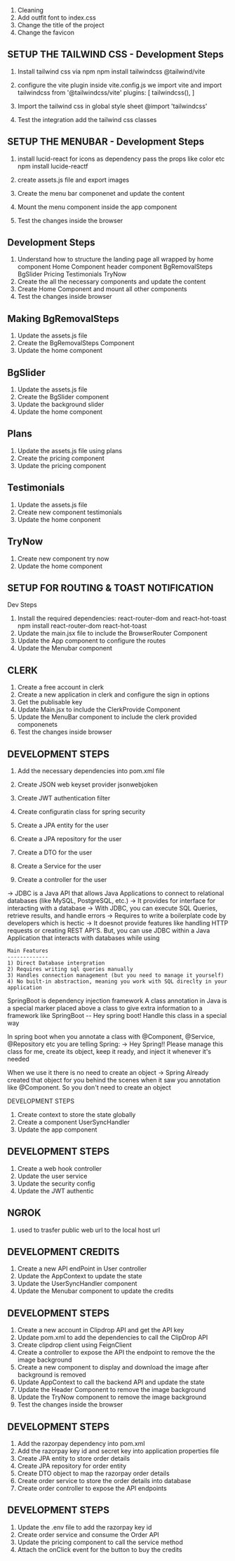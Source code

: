 1) Cleaning
2) Add outfit font to index.css
3) Change the title of the project
4) Change the favicon

SETUP THE TAILWIND CSS - Development Steps
------------------------------------------
1) Install tailwind css via npm
    npm install tailwindcss @tailwind/vite

2) configure the vite plugin
    inside vite.config.js
    we import vite and import tailwindcss from '@tailwindcss/vite'
    plugins: [
        tailwindcss(),
    ]

3) Import the tailwind css in global style sheet
    @import 'tailwindcss'

4) Test the integration
    add the tailwind css classes


SETUP THE MENUBAR - Development Steps
--------------------------------------
1) install lucid-react for icons as dependency pass the props like color etc
    npm install lucide-reactf

2) create assets.js file and export images


3) Create the menu bar componenet and update the content
4) Mount the menu component inside the app component
5) Test the changes inside the browser


Development Steps
-----------------
1) Understand how to structure the landing page
    all wrapped by home component
    Home Component
        header component
        BgRemovalSteps
        BgSlider
        Pricing
        Testimonials
        TryNow
2) Create the all the necessary components and update the content
3) Create Home Component and mount all other components
4) Test the changes inside browser


Making BgRemovalSteps
---------------------
1) Update the assets.js file
2) Create the BgRemovalSteps Component
3) Update the home component


BgSlider
--------
1) Update the assets.js file
2) Create the BgSlider component
3) Update the background slider
4) Update the home component



Plans
-----
1) Update the assets.js file using plans
2) Create the pricing component
3) Update the pricing component

Testimonials
------------
1) Update the assets.js file
2) Create new component testimonials
3) Update the home conponent

TryNow
------
1) Create new component try now
2) Update the home component


SETUP FOR ROUTING & TOAST NOTIFICATION
--------------------------------------
Dev Steps

1) Install the required dependencies: react-router-dom and react-hot-toast
    npm install react-router-dom react-hot-toast
2) Update the main.jsx file to include the BrowserRouter Component
3) Update the App component to configure the routes
4) Update the Menubar component


CLERK
-----
1) Create a free account in clerk
2) Create a new application in clerk and configure the sign in options
3) Get the publisable key
4) Update Main.jsx to include the ClerkProvide Component
5) Update the MenuBar component to include the clerk provided componenets
6) Test the changes inside browser


<!-- Development steps for backend spring boot -->
DEVELOPMENT STEPS
-----------------
1) Add the necessary dependencies into pom.xml file
2) Create JSON web keyset provider 
    jsonwebjoken
3) Create JWT authentication filter
     
4) Create configuratin class for spring security
5) Create a JPA entity for the user
6) Create a JPA repository for the user
7) Create a DTO for the user
8) Create a Service for the user
9) Create a controller for the user

<!-- JDBC -->
-> JDBC is a Java API that allows Java Applications to connect to relational databases (like MySQL, PostgreSQL, etc.)
-> It provides for interface for interacting with a database
-> With JDBC, you can execute SQL Queries, retrieve results, and handle errors
-> Requires to write a boilerplate code by developers which is hectic
-> It doesnot provide features like handling HTTP requests or creating REST API'S. But, you can use JDBC within a Java Application that interacts with databases while using 

    Main Features
    -------------
    1) Direct Database intergration
    2) Requires writing sql queries manually
    3) Handles connection management (but you need to manage it yourself)
    4) No built-in abstraction, meaning you work with SQL direclty in your application

<!-- Annotated Classes -->
SpringBoot is dependency injection framework
A class annotation in Java is a special marker placed above a class to give extra information to a framework like SpringBoot
-- Hey spring boot! Handle this class in a special way

In spring boot when you annotate a class with @Component, @Service, @Repository etc you are telling Spring:
    -> Hey Spring!! Please manage this class for me, create its object, keep it ready, and inject it whenever it's needed

When we use it there is no need to create an object
    -> Spring Already created that object for you behind the scenes when it saw you annotation like @Component. So you don't need to create an object


<!-- When user creates account how can we store into data base -->
<!-- The below are the development steps to intergrate the USERs api with the fronend application -->
DEVELOPMENT STEPS
1) Create context to store the state globally
2) Create a component UserSyncHandler
3) Update the app component


<!-- CONFIGURE CLERK WEBHOOK -->
DEVELOPMENT STEPS
-----------------
1) Create a web hook controller
2) Update the user service
3) Update the security config
4) Update the JWT authentic

NGROK
-----
1) used to trasfer public web url to the local host url


<!-- LOAD THE USER CREDITS -->
DEVELOPMENT CREDITS
-------------------
1) Create a new API endPoint in User controller
2) Update the AppContext to update the state
3) Update the UserSyncHandler component
4) Update the Menubar component to update the credits


<!-- CLIPDROP API CREDITS -->
DEVELOPMENT STEPS
-----------------
1) Create a new account in Clipdrop API and get the API key
2) Update pom.xml to add the dependencies to call the ClipDrop API
3) Create clipdrop client using FeignClient
4) Create a controller to expose the API the endpoint to remove the the image background
5) Create a new component to display and download the image after background is removed
6) Update AppContext to call the backend API and update the state
7) Update the Header Component to remove the image background
8) Update the TryNow component to remove the image background
9) Test the changes inside the browser


<!-- RAZORPAY DEVELOPMENT STEPS -->
DEVELOPMENT STEPS
-----------------
1) Add the razorpay dependency into pom.xml
2) Add the razorpay key id and secret key into application properties file
3) Create JPA entity to store order details
4) Create JPA repository for order entity
5) Create DTO object to map the razorpay order details
6) Create order service to store the order details into database
7) Create order controller to expose the API endpoints

<!-- RAZORPAY PAYMENT INTEGRATION -->
DEVELOPMENT STEPS
-----------------
1) Update the .env file to add the razorpay key id
2) Create order service and consume the Order API
3) Update the pricing component to call the service method
4) Attach the onClick event for the button to buy the credits
